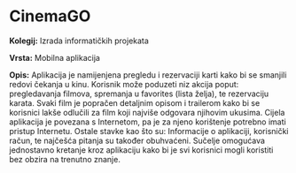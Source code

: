 # CinemaGO

**Kolegij:** Izrada informatičkih projekata

**Vrsta:** Mobilna aplikacija

**Opis:** Aplikacija je namijenjena pregledu i rezervaciji karti kako bi se smanjili redovi čekanja u kinu. Korisnik može poduzeti niz akcija poput: pregledavanja filmova, spremanja u 
favorites (lista želja), te rezervaciju karata. Svaki film je popračen detaljnim opisom i trailerom kako bi se korisnici lakše odlučili za film koji najviše odgovara njihovim ukusima. 
Cijela aplikacija je povezana s Internetom, pa je za njeno korištenje potrebno imati pristup Internetu. Ostale stavke kao što su: Informacije o aplikaciji, korisnički račun, 
te najčešća pitanja su također obuhvaćeni. Sučelje omogućava jednostavno kretanje kroz aplikaciju kako bi je svi korisnici mogli koristiti bez obzira na trenutno znanje. 
